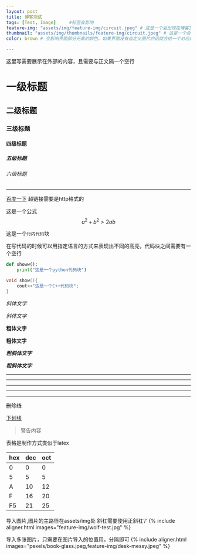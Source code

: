 ```yaml
---
layout: post
title: 博客测试
tags: [Test, Image]     #标签会影响
feature-img: "assets/img/feature-img/circuit.jpeg" # 这是一个会出现在博客文章内部的图片
thumbnail: "assets/img/thumbnails/feature-img/circuit.jpeg" # 这是一个会出现在博客外部的图片
color: brown # 会影响界面部分元素的颜色，如果界面没有自定义图片的话就会给一个对应颜色的图片

---
```


这里写需要展示在外部的内容，且需要与正文隔一个空行

# 一级标题
## 二级标题
### 三级标题
#### 四级标题
##### 五级标题
###### 六级标题
---

[百度一下](https://www.baidu.com) 超链接需要是http格式的

这是一个公式 $$ a^2+b^2 > 2ab $$

这是一个`行内代码`块

在写代码的时候可以用指定语言的方式来表现出不同的高亮，代码块之间需要有一个空行
```python
def showw():
    print("这是一个python代码块")
```

```c++
void show(){
    cout<<"这是一个C++代码块";
}
```

*斜体文字*

_斜体文字_

**粗体文字**

__粗体文字__

***粗斜体文字***

___粗斜体文字___


***
* * *
******
- - -
------

~~删除线~~

<u>下划线</u>

> 警告内容

表格是制作方式类似于latex

| hex | dec | oct |
| -   | -   | -   |
| 0   | 0   | 0   |
| 5   | 5   | 5   |
| A   | 10  | 12  |
| F   | 16  | 20  |
| F5  | 21  | 25  |

导入图片,图片的主路径在assets/img处 斜杠需要使用正斜杠‘/’
{% include aligner.html images="feature-img/wolf-test.jpg" %}

导入多张图片，只需要在图片导入的位置用，分隔即可
{% include aligner.html images="pexels/book-glass.jpeg,feature-img/desk-messy.jpeg" %}